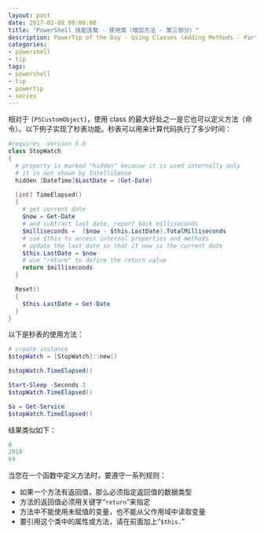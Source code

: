 ```yaml
---
layout: post
date: 2017-02-08 00:00:00
title: "PowerShell 技能连载 - 使用类（增加方法 - 第三部分）"
description: PowerTip of the Day - Using Classes (Adding Methods - Part 3)
categories:
- powershell
- tip
tags:
- powershell
- tip
- powertip
- series
---
```

相对于 `[PSCustomObject]`，使用 class 的最大好处之一是它也可以定义方法（命令）。以下例子实现了秒表功能。秒表可以用来计算代码执行了多少时间：

```powershell
#requires -Version 5.0
class StopWatch
{
  # property is marked "hidden" because it is used internally only
  # it is not shown by IntelliSense
  hidden [DateTime]$LastDate = (Get-Date)

  [int] TimeElapsed()
  {
    # get current date
    $now = Get-Date
    # and subtract last date, report back milliseconds
    $milliseconds =  ($now - $this.LastDate).TotalMilliseconds
    # use $this to access internal properties and methods
    # update the last date so that it now is the current date
    $this.LastDate = $now
    # use "return" to define the return value
    return $milliseconds
  }

  Reset()
  {
    $this.LastDate = Get-Date
  }
}
```

以下是秒表的使用方法：

```powershell
# create instance
$stopWatch = [StopWatch]::new()

$stopWatch.TimeElapsed()

Start-Sleep -Seconds 2
$stopWatch.TimeElapsed()

$a = Get-Service
$stopWatch.TimeElapsed()
```

结果类似如下：

```powershell
0
2018
69
```

当您在一个函数中定义方法时，要遵守一系列规则：

- 如果一个方法有返回值，那么必须指定返回值的数据类型
- 方法的返回值必须用关键字“`return`”来指定
- 方法中不能使用未赋值的变量，也不能从父作用域中读取变量
- 要引用这个类中的属性或方法，请在前面加上“`$this.`”

<!--本文国际来源：[Using Classes (Adding Methods - Part 3)](http://community.idera.com/powershell/powertips/b/tips/posts/using-classes-adding-methods-part-3)-->
